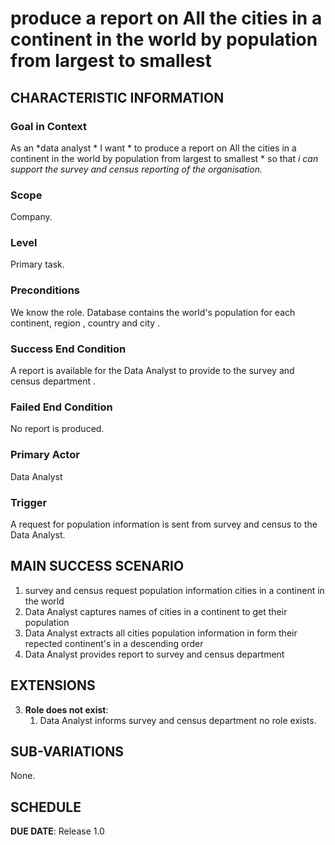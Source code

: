 # produce a report on All the cities in a continent in the world by population from largest to smallest 

## CHARACTERISTIC INFORMATION

### Goal in Context

As an *data analyst * I want * to produce a report on All the cities in a continent in the world by population from largest to smallest * so that *i can support the survey and census reporting of the organisation.*

### Scope

Company.

### Level

Primary task.

### Preconditions

We know the role.  Database contains the world's population for each continent, region , country and city .

### Success End Condition

A report is available for the Data Analyst to provide to the survey and census department  .

### Failed End Condition

No report is produced.

### Primary Actor

Data Analyst

### Trigger

A request for population information is sent from survey and census to the Data Analyst.

## MAIN SUCCESS SCENARIO

1. survey and census request population information cities in a continent in the world  
2. Data Analyst captures names of cities in a continent to get their population
3. Data Analyst  extracts all cities population information in form their repected continent's  in a descending order 
4. Data Analyst provides report to survey and census  department 

## EXTENSIONS

3. **Role does not exist**:
    1. Data Analyst informs survey and census department no role exists.

## SUB-VARIATIONS

None.

## SCHEDULE

**DUE DATE**: Release 1.0
